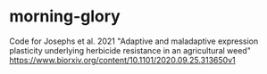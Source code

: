 # morning-glory
Code for Josephs et al. 2021 "Adaptive and maladaptive expression plasticity underlying herbicide resistance in an agricultural weed" https://www.biorxiv.org/content/10.1101/2020.09.25.313650v1
